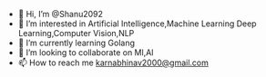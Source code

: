 - 👋 Hi, I’m @Shanu2092
- 👀 I’m interested in Artificial Intelligence,Machine Learning Deep Learning,Computer Vision,NLP
- 🌱 I’m currently learning Golang
- 💞️ I’m looking to collaborate on Ml,AI
- 📫 How to reach me karnabhinav2000@gmail.com

<!---
Shanu2092/Shanu2092 is a ✨ special ✨ repository because its `README.md` (this file) appears on your GitHub profile.
You can click the Preview link to take a look at your changes.
--->
